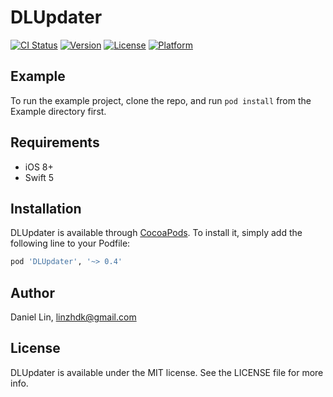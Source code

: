 # DLUpdater

[![CI Status](http://img.shields.io/travis/dklinzh/DLUpdater.svg?style=flat)](https://travis-ci.org/dklinzh/DLUpdater)
[![Version](https://img.shields.io/cocoapods/v/DLUpdater.svg?style=flat)](http://cocoapods.org/pods/DLUpdater)
[![License](https://img.shields.io/badge/license-MIT-green.svg?style=flat)](https://github.com/dklinzh/DLUpdater/blob/master/LICENSE)
[![Platform](https://img.shields.io/badge/platforms-iOS-orange.svg?style=flat)](http://cocoapods.org/pods/DLUpdater)

## Example

To run the example project, clone the repo, and run `pod install` from the Example directory first.

## Requirements
* iOS 8+
* Swift 5

## Installation

DLUpdater is available through [CocoaPods](http://cocoapods.org). To install
it, simply add the following line to your Podfile:

```ruby
pod 'DLUpdater', '~> 0.4'
```

## Author

Daniel Lin, linzhdk@gmail.com

## License

DLUpdater is available under the MIT license. See the LICENSE file for more info.
